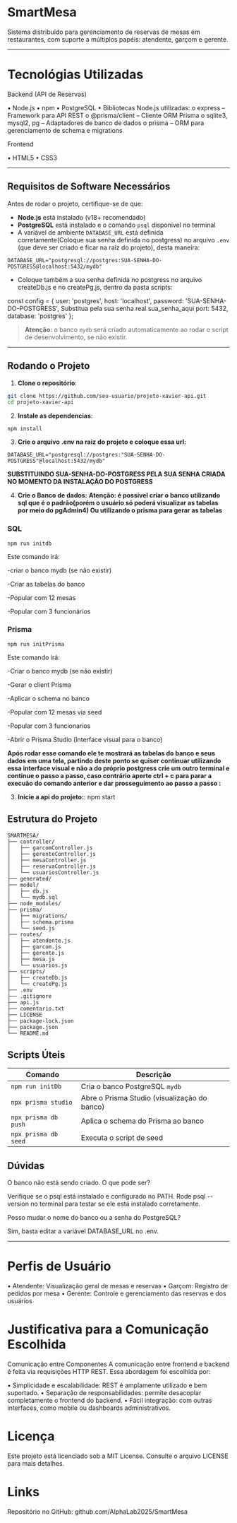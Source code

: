 # SmartMesa

Sistema distribuído para gerenciamento de reservas de mesas em restaurantes, com suporte a múltiplos papéis: atendente, garçom e gerente.

---

# Tecnológias Utilizadas

Backend (API de Reservas)

•	Node.js 
•	npm 
•	PostgreSQL 
•	Bibliotecas Node.js utilizadas:
    o	express – Framework para API REST
    o	@prisma/client – Cliente ORM Prisma
    o	sqlite3, mysql2, pg – Adaptadores de banco de dados
    o	prisma – ORM para gerenciamento de schema e migrations
     
Frontend

• HTML5
• CSS3

---

##  Requisitos de Software Necessários

Antes de rodar o projeto, certifique-se de que:

- **Node.js** está instalado (v18+ recomendado)
- **PostgreSQL** está instalado e o comando `psql` disponível no terminal
- A variável de ambiente `DATABASE_URL` está definida corretamente(Coloque sua senha definida no postgress) no arquivo `.env` (que deve ser criado e ficar na raiz do projeto), desta maneira:

```
DATABASE_URL="postgresql://postgres:SUA-SENHA-DO-POSTGRESS@localhost:5432/mydb" 
```
- Coloque também a sua senha definida no postgress no arquivo createDb.js e no createPg.js, dentro da pasta scripts:

const config = {
  user: 'postgres',
  host: 'localhost',
  password: 'SUA-SENHA-DO-POSTGRESS',  Substitua pela sua senha real sua_senha_aqui
  port: 5432,
  database: 'postgres'
};

> **Atenção:** o banco `mydb` será criado automaticamente ao rodar o script de desenvolvimento, se não existir.

---

##  Rodando o Projeto

1. **Clone o repositório**:

```bash
git clone https://github.com/seu-usuario/projeto-xavier-api.git
cd projeto-xavier-api
```

2. **Instale as dependencias**:
```
npm install
```

3.   **Crie o arquivo .env na raiz do projeto e coloque essa url:**
```
DATABASE_URL="postgresql://postgres:"SUA-SENHA-DO-POSTGRESS"@localhost:5432/mydb" 
```
**SUBSTITUINDO SUA-SENHA-DO-POSTGRESS PELA SUA SENHA CRIADA NO MOMENTO DA INSTALAÇÃO DO POSTGRESS**

4. **Crie o Banco de dados:**
**Atenção: é possível criar o banco utilizando sql que é o padrão(porém o usuário só poderá visualizar as tabelas por meio do pgAdmin4) Ou utilizando o prisma para gerar as tabelas**

### SQL
```
npm run initdb
```
Este comando irá:

-criar o banco mydb (se não existir)

-Criar as tabelas do banco

-Popular com 12 mesas

-Popular com 3 funcionários

### Prisma
```
npm run initPrisma
```

Este comando irá:

-Criar o banco mydb (se não existir)

-Gerar o client Prisma

-Aplicar o schema no banco

-Popular com 12 mesas via seed

-Popular com 3 funcionarios

-Abrir o Prisma Studio (interface visual para o banco)

 **Após rodar esse comando ele te mostrará as tabelas do banco e seus dados em uma tela, partindo deste ponto se quiser continuar utilizando essa interface visual e não a do próprio postgress crie um outro terminal e continue o passo a passo, caso contrário aperte ctrl + c para parar a execuão do comando anterior e dar prosseguimento ao passo a passo :**

3. **Inicie a api do projeto:**:
npm start


##  Estrutura do Projeto

```
SMARTMESA/
├── controller/
│   ├── garcomController.js
│   ├── gerenteController.js
│   ├── mesaController.js
│   ├── reservaController.js
│   └── usuariosController.js
├── generated/
├── model/
│   ├── db.js
│   └── mydb.sql
├── node_modules/
├── prisma/
│   ├── migrations/
│   ├── schema.prisma
│   └── seed.js
├── routes/
│   ├── atendente.js
│   ├── garcom.js
│   ├── gerente.js
│   ├── mesa.js
│   └── usuarios.js
├── scripts/
│   ├── createDb.js
│   └── createPg.js
├── .env
├── .gitignore
├── api.js
├── comentario.txt
├── LICENSE
├── package-lock.json
├── package.json
└── README.md
```


##  Scripts Úteis

| Comando              | Descrição                                                 |
| -------------------- | --------------------------------------------------------- |
| `npm run initDb`     | Cria o banco PostgreSQL `mydb`                            |
| `npx prisma studio`  | Abre o Prisma Studio (visualização do banco)              |
| `npx prisma db push` | Aplica o schema do Prisma ao banco                        |
| `npx prisma db seed` | Executa o script de seed                                  |


##  Dúvidas 

 O banco não está sendo criado. O que pode ser?

Verifique se o psql está instalado e configurado no PATH. Rode psql --version no terminal para testar se ele está instalado corretamente.

 Posso mudar o nome do banco ou a senha do PostgreSQL?

Sim, basta editar a variável DATABASE_URL no .env.

---

# Perfis de Usuário

•	Atendente: Visualização geral de mesas e reservas
•	Garçom: Registro de pedidos por mesa
•	Gerente: Controle e gerenciamento das reservas e dos usuários

# Justificativa para a Comunicação Escolhida

Comunicação entre Componentes
A comunicação entre frontend e backend é feita via requisições HTTP REST. Essa abordagem foi escolhida por:

•	Simplicidade e escalabilidade: REST é amplamente utilizado e bem suportado.
•	Separação de responsabilidades: permite desacoplar completamente o frontend do backend.
•	Fácil integração: com outras interfaces, como mobile ou dashboards administrativos.

# Licença
Este projeto está licenciado sob a MIT License. Consulte o arquivo LICENSE para mais detalhes.

# Links
Repositório no GitHub: github.com/AlphaLab2025/SmartMesa





